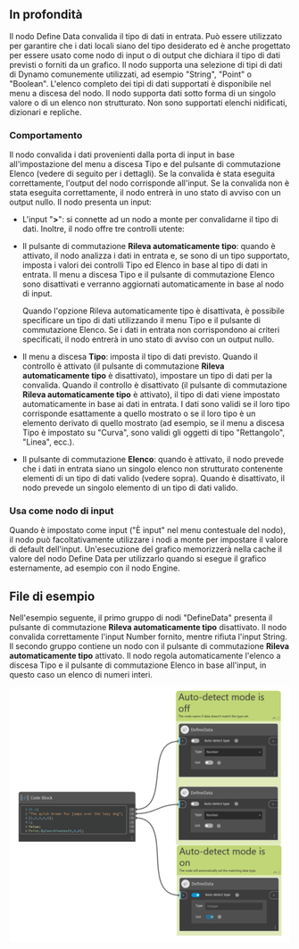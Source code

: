## In profondità

Il nodo Define Data convalida il tipo di dati in entrata. Può essere utilizzato per garantire che i dati locali siano del tipo desiderato ed è anche progettato per essere usato come nodo di input o di output che dichiara il tipo di dati previsti o forniti da un grafico. Il nodo supporta una selezione di tipi di dati di Dynamo comunemente utilizzati, ad esempio "String", "Point" o "Boolean". L'elenco completo dei tipi di dati supportati è disponibile nel menu a discesa del nodo. Il nodo supporta dati sotto forma di un singolo valore o di un elenco non strutturato. Non sono supportati elenchi nidificati, dizionari e repliche.

### Comportamento

Il nodo convalida i dati provenienti dalla porta di input in base all'impostazione del menu a discesa Tipo e del pulsante di commutazione Elenco (vedere di seguito per i dettagli). Se la convalida è stata eseguita correttamente, l'output del nodo corrisponde all'input. Se la convalida non è stata eseguita correttamente, il nodo entrerà in uno stato di avviso con un output nullo.
Il nodo presenta un input:

-   L'input "**>**": si connette ad un nodo a monte per convalidarne il tipo di dati.
    Inoltre, il nodo offre tre controlli utente:
-   Il pulsante di commutazione **Rileva automaticamente tipo**: quando è attivato, il nodo analizza i dati in entrata e, se sono di un tipo supportato, imposta i valori dei controlli Tipo ed Elenco in base al tipo di dati in entrata. Il menu a discesa Tipo e il pulsante di commutazione Elenco sono disattivati e verranno aggiornati automaticamente in base al nodo di input.

    Quando l'opzione Rileva automaticamente tipo è disattivata, è possibile specificare un tipo di dati utilizzando il menu Tipo e il pulsante di commutazione Elenco. Se i dati in entrata non corrispondono ai criteri specificati, il nodo entrerà in uno stato di avviso con un output nullo.
-   Il menu a discesa **Tipo**: imposta il tipo di dati previsto. Quando il controllo è attivato (il pulsante di commutazione **Rileva automaticamente tipo** è disattivato), impostare un tipo di dati per la convalida. Quando il controllo è disattivato (il pulsante di commutazione **Rileva automaticamente tipo** è attivato), il tipo di dati viene impostato automaticamente in base ai dati in entrata. I dati sono validi se il loro tipo corrisponde esattamente a quello mostrato o se il loro tipo è un elemento derivato di quello mostrato (ad esempio, se il menu a discesa Tipo è impostato su "Curva", sono validi gli oggetti di tipo "Rettangolo", "Linea", ecc.).
-   Il pulsante di commutazione **Elenco**: quando è attivato, il nodo prevede che i dati in entrata siano un singolo elenco non strutturato contenente elementi di un tipo di dati valido (vedere sopra). Quando è disattivato, il nodo prevede un singolo elemento di un tipo di dati valido.

### Usa come nodo di input

Quando è impostato come input ("È input" nel menu contestuale del nodo), il nodo può facoltativamente utilizzare i nodi a monte per impostare il valore di default dell'input. Un'esecuzione del grafico memorizzerà nella cache il valore del nodo Define Data per utilizzarlo quando si esegue il grafico esternamente, ad esempio con il nodo Engine.

## File di esempio

Nell'esempio seguente, il primo gruppo di nodi "DefineData" presenta il pulsante di commutazione **Rileva automaticamente tipo** disattivato. Il nodo convalida correttamente l'input Number fornito, mentre rifiuta l'input String. Il secondo gruppo contiene un nodo con il pulsante di commutazione **Rileva automaticamente tipo** attivato. Il nodo regola automaticamente l'elenco a discesa Tipo e il pulsante di commutazione Elenco in base all'input, in questo caso un elenco di numeri interi.

![Define_Data](./CoreNodeModels.DefineData_img.png)
